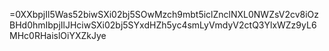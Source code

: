 =0XXbpjIl5Was52biwSXi02bj5SOwMzch9mbt5iclZnclNXL0NWZsV2cv8iOzBHd0hmIbpjIlJHciwSXi02bj5SYxdHZh5yc4smLyVmdyV2ctQ3YlxWZz9yL6MHc0RHaislOiYXZkJye
